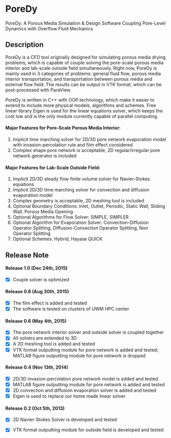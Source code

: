 PoreDy
=

PoreDy: A Porous Media Simulation & Design Software Coupling Pore-Level Dynamics with Overflow Fluid Mechanics

## Description

PoreDy is a CFD tool originally designed for simulating porous media drying problems, which is capable of couple solving the pore-scale porous media interior and lab-scale outside field simultaneously. Right now, PoreDy is mainly used in 3 categories of problems: general fluid flow, porous media interior transportation, and transportation between porous media and external flow field. The results can be output in VTK format, which can be post-processed with ParaView.

PoreDy is written in C++ with OOP technology, which make it easier to extend to include more physical models, algorithms and schemes. Free linear library Eigen is used for the linear equations solver, which keeps the cost low and is the only module currently capable of parallel computing.

#### Major Features for Pore-Scale Porous Media Interior:
1. Implicit time marching solver for 2D/3D pore network evaporation model with invasion-percolation rule and film effect considered
2. Complex shape pore network is acceptable, 2D regular/irregular pore network generator is included
#### Major Features for Lab-Scale Outside Field:
1. Implicit 2D/3D steady flow finite volume solver for Navier-Stokes equations
2. Implicit 2D/3D time marching solver for convection and diffusion evaporation model
3. Complex geometry is acceptable, 2D meshing tool is included
4. Optional Boundary Conditions: Inlet, Outlet, Periodic, Static Wall, Sliding Wall, Porous Media Opening
5. Optional Algorithms for Flow Solver: SIMPLE, SIMPLER
6. Optional Algorithm for Evaporation Solver: Convection-Diffusion Operator Splitting, Diffusion-Convection Operator Splitting, Non Operator Splitting
7. Optional Schemes: Hybrid, Hayase QUICK

## Release Note

#### Release 1.0 (Dec 24th, 2015)
- [x] Couple solver is optimized
#### Release 0.8 (Aug 30th, 2015)
- [x] The film effect is added and tested
- [x] The software is tested on clusters of UWM HPC center
#### Release 0.6 (May 4th, 2015)
- [x] The pore network interior solver and outside solver is coupled together
- [x] All solvers are extended to 3D
- [x] A 2D meshing tool is added and tested
- [x] VTK format outputting module for pore network is added and tested; MATLAB figure outputting module for pore network is dropped
#### Release 0.4 (Nov 13th, 2014)
- [x] 2D/3D invasion-percolation pore network model is added and tested
- [x] MATLAB figure outputting module for pore network is added and tested
- [x] 2D convection and diffusion evaporation solver is added and tested
- [x] Eigen is used to replace our home made linear solver
#### Release 0.2 (Oct 5th, 2013)
- [x] 2D Navier-Stokes Solver is developed and tested
- [x] VTK format outputting module for outside field is developed and tested


